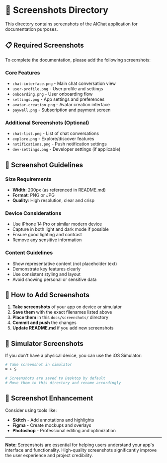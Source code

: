# 📱 Screenshots Directory

This directory contains screenshots of the AIChat application for documentation purposes.

## 📋 Required Screenshots

To complete the documentation, please add the following screenshots:

### Core Features
- `chat-interface.png` - Main chat conversation view
- `user-profile.png` - User profile and settings
- `onboarding.png` - User onboarding flow
- `settings.png` - App settings and preferences
- `avatar-creation.png` - Avatar creation interface
- `paywall.png` - Subscription and payment screen

### Additional Screenshots (Optional)
- `chat-list.png` - List of chat conversations
- `explore.png` - Explore/discover features
- `notifications.png` - Push notification settings
- `dev-settings.png` - Developer settings (if applicable)

## 📏 Screenshot Guidelines

### Size Requirements
- **Width**: 200px (as referenced in README.md)
- **Format**: PNG or JPG
- **Quality**: High resolution, clear and crisp

### Device Considerations
- Use iPhone 14 Pro or similar modern device
- Capture in both light and dark mode if possible
- Ensure good lighting and contrast
- Remove any sensitive information

### Content Guidelines
- Show representative content (not placeholder text)
- Demonstrate key features clearly
- Use consistent styling and layout
- Avoid showing personal or sensitive data

## 🚀 How to Add Screenshots

1. **Take screenshots** of your app on device or simulator
2. **Save them** with the exact filenames listed above
3. **Place them** in this `docs/screenshots/` directory
4. **Commit and push** the changes
5. **Update README.md** if you add new screenshots

## 📱 Simulator Screenshots

If you don't have a physical device, you can use the iOS Simulator:

```bash
# Take screenshot in simulator
⌘ + S

# Screenshots are saved to Desktop by default
# Move them to this directory and rename accordingly
```

## 🎨 Screenshot Enhancement

Consider using tools like:
- **Skitch** - Add annotations and highlights
- **Figma** - Create mockups and overlays
- **Photoshop** - Professional editing and optimization

---

**Note**: Screenshots are essential for helping users understand your app's interface and functionality. High-quality screenshots significantly improve the user experience and project credibility.

